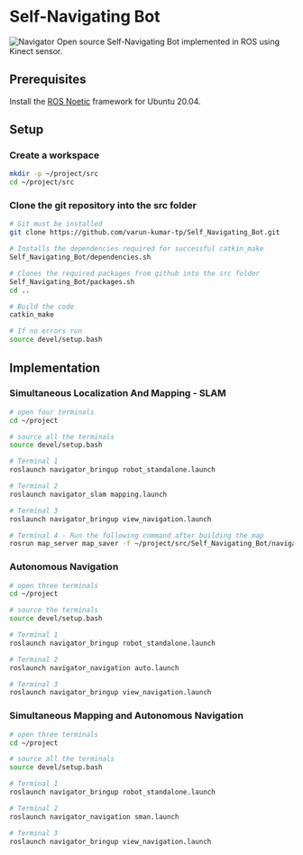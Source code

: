 # Self-Navigating Bot
![Navigator](https://github.com/varunkumartp/Self_Navigating_Bot/blob/master/Images/Self_navigating_bot.jpeg)
Open source Self-Navigating Bot implemented in ROS using Kinect sensor.
## Prerequisites
Install the [ROS Noetic](http://wiki.ros.org/noetic/Installation/Ubuntu) framework for Ubuntu 20.04.

## Setup
### Create a workspace
``` bash
mkdir -p ~/project/src
cd ~/project/src
```
### Clone the git repository into the src folder
```bash
# Git must be installed
git clone https://github.com/varun-kumar-tp/Self_Navigating_Bot.git

# Installs the dependencies required for successful catkin_make
Self_Navigating_Bot/dependencies.sh

# Clones the required packages from github into the src folder 
Self_Navigating_Bot/packages.sh
cd ..

# Build the code
catkin_make

# If no errors run
source devel/setup.bash
```

## Implementation

### Simultaneous Localization And Mapping - SLAM
```bash
# open four terminals
cd ~/project

# source all the terminals
source devel/setup.bash

# Terminal 1
roslaunch navigator_bringup robot_standalone.launch

# Terminal 2
roslaunch navigator_slam mapping.launch

# Terminal 3
roslaunch navigator_bringup view_navigation.launch

# Terminal 4 - Run the following command after building the map
rosrun map_server map_saver -f ~/project/src/Self_Navigating_Bot/navigator_navigation/maps/map_name    
```

### Autonomous Navigation
```bash
# open three terminals
cd ~/project

# source the terminals
source devel/setup.bash

# Terminal 1
roslaunch navigator_bringup robot_standalone.launch

# Terminal 2
roslaunch navigator_navigation auto.launch

# Terminal 3
roslaunch navigator_bringup view_navigation.launch
```

### Simultaneous Mapping and Autonomous Navigation
```bash
# open three terminals
cd ~/project

# source all the terminals
source devel/setup.bash

# Terminal 1
roslaunch navigator_bringup robot_standalone.launch

# Terminal 2
roslaunch navigator_navigation sman.launch

# Terminal 3
roslaunch navigator_bringup view_navigation.launch
```
